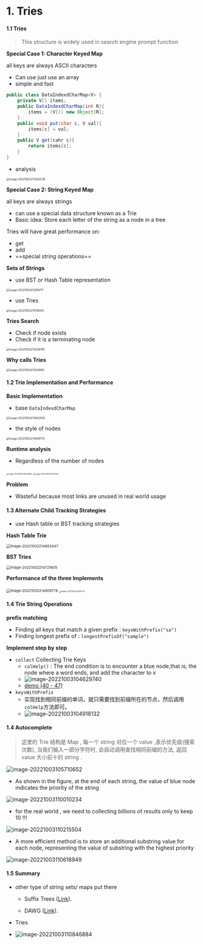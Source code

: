 # 1. Tries

#### 1.1 Tries

> This structure is widely used in search engine prompt function

**Special Case 1: Character Keyed Map**

all keys are always ASCII characters

+ Can use just use an array
+ simple and fast

```java
public class DataIndexdCharMap<V> {
    private V[] items;
    public DataIndexdCharMap(int R){
        items = (V[]) new Object[R];
    }
    public void put(char c, V val){
        items[c] = val;
    }
    public V get(cahr c){
        return items[c];
    }
}
```

+ analysis

<img src="C:\Users\xiguaa\AppData\Roaming\Typora\typora-user-images\image-20221002212542238.png" alt="image-20221002212542238" style="zoom:50%;" />

**Special Case 2: String Keyed Map**

all keys are always strings

+ can use a special data structure known as a Trie
+ Basic idea: Store each letter of the string as a node in a tree



Tries will have great performance on:

+ get
+ add
+ ==special string operations==



**Sets of Strings**

+ use BST or Hash Table representation 

<img src="C:\Users\xiguaa\AppData\Roaming\Typora\typora-user-images\image-20221002212919717.png" alt="image-20221002212919717" style="zoom: 50%;" />

+ use Tries

<img src="C:\Users\xiguaa\AppData\Roaming\Typora\typora-user-images\image-20221002213148041.png" alt="image-20221002213148041" style="zoom:50%;" />

**Tries Search**

+ Check if node exists
+ Check if it is a terminating node

<img src="C:\Users\xiguaa\AppData\Roaming\Typora\typora-user-images\image-20221002213238765.png" alt="image-20221002213238765" style="zoom: 50%;" />

**Why calls Tries**

<img src="C:\Users\xiguaa\AppData\Roaming\Typora\typora-user-images\image-20221002213541855.png" alt="image-20221002213541855" style="zoom:50%;" />





#### 1.2 **Trie Implementation and Performance**

**Basic Implementation**

+ base `DataIndexdCharMap`

<img src="C:\Users\xiguaa\AppData\Roaming\Typora\typora-user-images\image-20221002213943932.png" alt="image-20221002213943932" style="zoom:50%;" />

+ the style of nodes

<img src="C:\Users\xiguaa\AppData\Roaming\Typora\typora-user-images\image-20221002213849772.png" alt="image-20221002213849772" style="zoom:50%;" />



**Runtime analysis**

+ Regardless of the number of nodes

<img src="C:\Users\xiguaa\AppData\Roaming\Typora\typora-user-images\image-20221002214201488.png" alt="image-20221002214201488" style="zoom: 33%;" />

<img src="C:\Users\xiguaa\AppData\Roaming\Typora\typora-user-images\image-20221002214337525.png" alt="image-20221002214337525" style="zoom:33%;" />



**Problem**

+ Wasteful because most links are unused in real world usage



#### 1.3 **Alternate Child Tracking Strategies**

+ use Hash table or BST tracking strategies

**Hash Table Trie**

<img src="C:\Users\xiguaa\AppData\Roaming\Typora\typora-user-images\image-20221002214653447.png" alt="image-20221002214653447" style="zoom:67%;" />

**BST Tries**

<img src="C:\Users\xiguaa\AppData\Roaming\Typora\typora-user-images\image-20221002214721605.png" alt="image-20221002214721605" style="zoom:67%;" />

**Performance of the three Implements**

<img src="C:\Users\xiguaa\AppData\Roaming\Typora\typora-user-images\image-20221002214909778.png" alt="image-20221002214909778" style="zoom:67%;" />

<img src="C:\Users\xiguaa\AppData\Roaming\Typora\typora-user-images\image-20221002214920274.png" alt="image-20221002214920274" style="zoom:33%;" />



#### 1.4 **Trie String Operations**

**prefix matching**

+ Finding all keys that match a given prefix : `keysWithPrefix("sa")`
+ Finding longest prefix of : `longestPrefixOf("sample")`



**Implement step by step**

+ `collect` Collecting Trie Keys
  + `colHelp()` : The end condition is to encounter a blue node,that is, the node where a word ends, and add the character to x
  + ![image-20221003104629740](C:\Users\xiguaa\AppData\Roaming\Typora\typora-user-images\image-20221003104629740.png)
  + [demo (40 - 47)](https://docs.google.com/presentation/d/1XcpPT_KWUbr25d07iHGHpJN3S5DKA4cB_D4Zs5USqlM/edit#slide=id.g528d808e96_0_3539)
+ `keysWithPrefix`
  + 实现找到相同前缀的单词，就只需要找到前缀所在的节点，然后调用`colHelp`方法即可。
  + ![image-20221003104918132](C:\Users\xiguaa\AppData\Roaming\Typora\typora-user-images\image-20221003104918132.png)



#### 1.4 Autocomplete

> 这里的 Trie 结构是 Map , 每一个 string 对应一个 value ,表示优先级(搜索次数), 当我们输入一部分字符时, 会自动调用查找相同前缀的方法, 返回 value 大小前十的 string . 

![image-20221003105710652](C:\Users\xiguaa\AppData\Roaming\Typora\typora-user-images\image-20221003105710652.png)

+ As shown in the figure,  at the end of each string,  the value of blue node indicates the priority of the string

![image-20221003110010234](C:\Users\xiguaa\AppData\Roaming\Typora\typora-user-images\image-20221003110010234.png)

+ for the real world , we need to collecting billions of results only to keep 10 !!!

![image-20221003110215504](C:\Users\xiguaa\AppData\Roaming\Typora\typora-user-images\image-20221003110215504.png)

+ A more efficient method is to store an additional substring value for each node, representing the value of substring with the highest priority

![image-20221003110618949](C:\Users\xiguaa\AppData\Roaming\Typora\typora-user-images\image-20221003110618949.png)

 #### 1.5 Summary

+ other type of string sets/ maps put there

  + Suffix Trees ([Link](https://en.wikipedia.org/wiki/Suffix_tree)).

  + DAWG ([Link](https://en.wikipedia.org/wiki/Deterministic_acyclic_finite_state_automaton)).

+ Tries

+ ![image-20221003110846884](C:\Users\xiguaa\AppData\Roaming\Typora\typora-user-images\image-20221003110846884.png)

